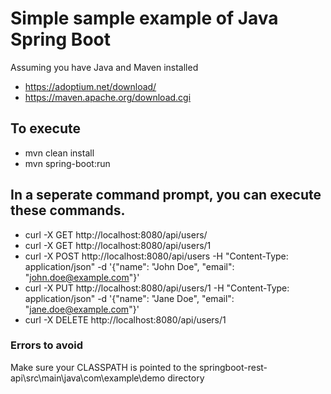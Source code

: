 # Simple sample example of Java Spring Boot
Assuming you have Java and Maven installed
- https://adoptium.net/download/
- https://maven.apache.org/download.cgi

## To execute
- mvn clean install 
- mvn spring-boot:run 

## In a seperate command prompt, you can execute these commands.
- curl -X GET http://localhost:8080/api/users/ 
- curl -X GET http://localhost:8080/api/users/1 
- curl -X POST http://localhost:8080/api/users -H "Content-Type: application/json" -d '{"name": "John Doe", "email": "john.doe@example.com"}' 
- curl -X PUT http://localhost:8080/api/users/1 -H "Content-Type: application/json" -d '{"name": "Jane Doe", "email": "jane.doe@example.com"}' 
- curl -X DELETE http://localhost:8080/api/users/1 

### Errors to avoid
Make sure your CLASSPATH is pointed to the springboot-rest-api\src\main\java\com\example\demo directory
